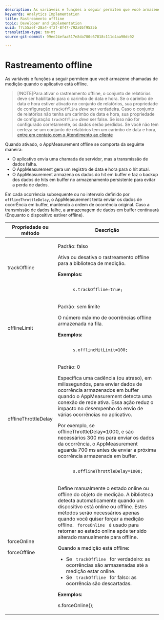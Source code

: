 ```yaml
---
description: As variáveis e funções a seguir permitem que você armazene chamadas de medição quando o aplicativo está offline.
keywords: Analytics Implementation
title: Rastreamento offline
topic: Developer and implementation
uuid: f7c55aef-28a4-4f2f-8f47-792a05f9525b
translation-type: tm+mt
source-git-commit: 99ee24efaa517e8da700c67818c111c4aa90dc02

---
```



# Rastreamento offline

As variáveis e funções a seguir permitem que você armazene chamadas de medição quando o aplicativo está offline.

> [!NOTE]Para ativar o rastreamento offline, o conjunto de relatórios deve ser habilitado para o carimbo de data e hora. Se o carimbo de data e hora estiver ativado no conjunto de relatórios, sua propriedade de configuração `trackOffline` *deve* ser verdadeira. Caso o conjunto de relatórios não tenha um carimbo de data e hora, sua propriedade de configuração `trackOffline` *deve* ser false. Se isso não for configurado corretamente, os dados serão perdidos. Se você não tem certeza se um conjunto de relatórios tem um carimbo de data e hora, [entre em contato com o Atendimento ao cliente](https://helpx.adobe.com/contact/enterprise-support.ec.html#analytics)

Quando ativado, o AppMeasurement offline se comporta da seguinte maneira:

* O aplicativo envia uma chamada de servidor, mas a transmissão de dados falha.
* O AppMeasurement gera um registro de data e hora para o hit atual.
* O AppMeasurement armazena os dados do hit em buffer e faz o backup dos dados de hits em buffer no armazenamento persistente para evitar a perda de dados.

Em cada ocorrência subsequente ou no intervalo definido por `offlineThrottleDelay`, o AppMeasurement tenta enviar os dados de ocorrÊncia em buffer, mantendo a ordem de ocorrência original. Caso a transmissão de dados falhe, a armazenagem de dados em buffer continuará (Enquanto o dispositivo estiver offline).

<table id="table_E8FD8C89025C4E819FE2FEBC7A78984D"> 
 <thead> 
  <tr> 
   <th colname="col1" class="entry"> Propriedade ou método </th> 
   <th colname="col2" class="entry"> Descrição </th> 
  </tr> 
 </thead>
 <tbody> 
  <tr> 
   <td colname="col1"> <p>trackOffline </p> </td> 
   <td colname="col2"> <p>Padrão: falso </p> <p>Ativa ou desativa o rastreamento offline para a biblioteca de medição. </p> <p> <b>Exemplos:</b> </p> 
    <code class="syntax c">
      s.trackOffline=true; 
    </code> </td> 
  </tr> 
  <tr> 
   <td colname="col1"> <p>offlineLimit </p> </td> 
   <td colname="col2"> <p>Padrão: sem limite </p> <p>O número máximo de ocorrências offline armazenada na fila.  </p> <p> <b>Exemplos:</b> </p> 
    <code class="syntax c">
      s.offlineHitLimit=100; 
    </code> </td> 
  </tr> 
  <tr> 
   <td colname="col1"> <p>offlineThrottleDelay </p> </td> 
   <td colname="col2"> <p>Padrão: 0 </p> <p>Especifica uma cadência (ou atraso), em milissegundos, para enviar dados de ocorrência armazenados em buffer quando o AppMeasurement detecta uma conexão de rede ativa. Essa ação reduz o impacto no desempenho do envio de várias ocorrências no aplicativo. </p> <p>Por exemplo, se offlineThrottleDelay=1000, e são necessários 300 ms para enviar os dados da ocorrência, o AppMeasurement aguarda 700 ms antes de enviar a próxima ocorrência armazenada em buffer. </p> 
    <code class="syntax c">
      s.offlineThrottleDelay=1000; 
    </code> </td> 
  </tr> 
  <tr> 
   <td colname="col1"> <p>forceOnline </p> <p>forceOffline </p> </td> 
   <td colname="col2"> <p> Define manualmente o estado online ou offline do objeto de medição. A biblioteca detecta automaticamente quando um dispositivo está online ou offline. Estes métodos serão necessários apenas quando você quiser forçar a medição offline. <code> forceOnline </code>   é usado para retornar ao estado online após ter sido alterado manualmente para offline. </p> <p>Quando a medição está offline: </p> 
    <ul id="ul_5A9CFD2968F64F938652C1D779EB7589"> 
     <li id="li_AF074C55DFED4DC8BD8CF3D25805040C"> Se <code> trackOffline </code> for verdadeiro: as ocorrências são armazenadas até a medição estar online. </li> 
     <li id="li_6A623377462548DB97C31654EADCFAF3"> Se <code> trackOffline </code> for falso: as ocorrência são descartadas. </li> 
    </ul> <p> <b>Exemplos:</b> </p> 
    

s.forceOnline();
</code> </td>
</tr> 
 </tbody> 
</table>
